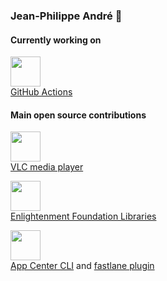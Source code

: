 ### Jean-Philippe André 👋

#### Currently working on

<img src="https://github.githubassets.com/images/modules/site/features/actions-icon-actions.svg" height="48" /><br />
[GitHub Actions](https://github.com/features/actions)

#### Main open source contributions

<img src="https://images.videolan.org/images/VLC-IconSmall.png" height="48" /><br />
[VLC media player](https://www.videolan.org/vlc/index.html)<br />

<img src="https://upload.wikimedia.org/wikipedia/commons/thumb/9/9e/E17_enlightenment_logo_shiny_black_curved.svg/1200px-E17_enlightenment_logo_shiny_black_curved.svg.png" height="48" /><br />
[Enlightenment Foundation Libraries](https://www.enlightenment.org/)

<img src="https://visualstudio.microsoft.com/wp-content/uploads/2017/10/microsoft-app-center-logo.png" height="48" /><br />
[App Center CLI](https://github.com/microsoft/appcenter-cli) and [fastlane plugin](https://github.com/microsoft/fastlane-plugin-appcenter)


